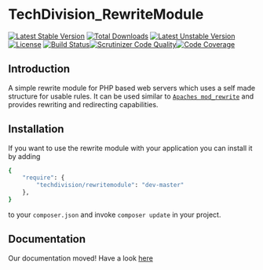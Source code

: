 # TechDivision_RewriteModule

[![Latest Stable Version](https://poser.pugx.org/techdivision/rewritemodule/v/stable.png)](https://packagist.org/packages/techdivision/rewritemodule) [![Total Downloads](https://poser.pugx.org/techdivision/rewritemodule/downloads.png)](https://packagist.org/packages/techdivision/rewritemodule) [![Latest Unstable Version](https://poser.pugx.org/techdivision/rewritemodule/v/unstable.png)](https://packagist.org/packages/techdivision/rewritemodule) [![License](https://poser.pugx.org/techdivision/rewritemodule/license.png)](https://packagist.org/packages/techdivision/rewritemodule) [![Build Status](https://travis-ci.org/techdivision/TechDivision_RewriteModule.png)](https://travis-ci.org/techdivision/TechDivision_RewriteModule)[![Scrutinizer Code Quality](https://scrutinizer-ci.com/g/techdivision/TechDivision_RewriteModule/badges/quality-score.png?b=master)](https://scrutinizer-ci.com/g/techdivision/TechDivision_RewriteModule/?branch=master)[![Code Coverage](https://scrutinizer-ci.com/g/techdivision/TechDivision_RewriteModule/badges/coverage.png?b=master)](https://scrutinizer-ci.com/g/techdivision/TechDivision_RewriteModule/?branch=master)

## Introduction

A simple rewrite module for PHP based web servers which uses a self made structure for usable rules. It can be 
used similar to [`Apaches mod_rewrite`](http://httpd.apache.org/docs/current/mod/mod_rewrite.html) and provides
rewriting and redirecting capabilities.

## Installation

If you want to use the rewrite module with your application you can install it by adding

```sh
{
    "require": {
        "techdivision/rewritemodule": "dev-master"
    },
}
```

to your ```composer.json``` and invoke ```composer update``` in your project.

## Documentation
Our documentation moved!
Have a look [here](<http://docs.appserver.io/master/components/servers/webserver/modules/rewritemodule.html>)
